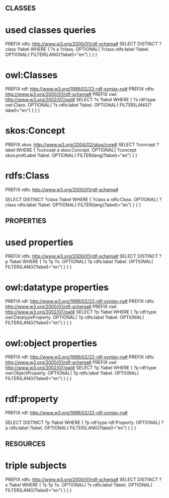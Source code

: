 CLASSES
-------

# used classes queries
PREFIX rdfs: <http://www.w3.org/2000/01/rdf-schema#>
SELECT DISTINCT ?class ?label WHERE { 
	?s a ?class. 
	OPTIONAL{
		?class rdfs:label ?label.
		OPTIONAL{
			FILTER(LANG(?label)="en")
		}
	}
}

# owl:Classes
PREFIX rdf:  <http://www.w3.org/1999/02/22-rdf-syntax-ns#>
PREFIX rdfs: <http://www.w3.org/2000/01/rdf-schema#>
PREFIX owl:  <http://www.w3.org/2002/07/owl#>
SELECT ?s ?label WHERE { 
	?s rdf:type owl:Class. 
	OPTIONAL{
		?s rdfs:label ?label.
		OPTIONAL{
			FILTER(LANG(?label)="en")
		}
	}
}

# skos:Concept
PREFIX skos: <http://www.w3.org/2004/02/skos/core#> 
SELECT ?concept ?label WHERE {
  ?concept a skos:Concept.
  OPTIONAL{
	?concept skos:prefLabel ?label.
    OPTIONAL{
		FILTER(lang(?label)="en")
	}
} 

# rdfs:Class
PREFIX rdfs: <http://www.w3.org/2000/01/rdf-schema#>

SELECT DISTINCT ?class ?label WHERE { 
	?class a rdfs:Class. 
	OPTIONAL{
		?class rdfs:label ?label.
		OPTIONAL{
			FILTER(lang(?label)="en")
		}
	}
} 


 
PROPERTIES
----------

# used properties
PREFIX rdfs: <http://www.w3.org/2000/01/rdf-schema#>
SELECT DISTINCT ?p ?label WHERE { 
	?s ?p ?o. 
	OPTIONAL{
		?p rdfs:label ?label.
		OPTIONAL{
			FILTER(LANG(?label)="en")
		}
	}
} 

# owl:datatype properties
PREFIX rdf:  <http://www.w3.org/1999/02/22-rdf-syntax-ns#>
PREFIX rdfs: <http://www.w3.org/2000/01/rdf-schema#>
PREFIX owl:  <http://www.w3.org/2002/07/owl#>
SELECT ?p ?label WHERE { 
	?p rdf:type owl:DatatypeProperty. 
	OPTIONAL{
		?p rdfs:label ?label.
		OPTIONAL{
			FILTER(LANG(?label)="en")
		}
	}
}

# owl:object properties
PREFIX rdf:  <http://www.w3.org/1999/02/22-rdf-syntax-ns#>
PREFIX rdfs: <http://www.w3.org/2000/01/rdf-schema#>
PREFIX owl:  <http://www.w3.org/2002/07/owl#>
SELECT ?p ?label WHERE { 
	?p rdf:type owl:ObjectProperty. 
	OPTIONAL{
		?p rdfs:label ?label.
		OPTIONAL{
			FILTER(LANG(?label)="en")
		}
	}
}

# rdf:property
PREFIX rdf:  <http://www.w3.org/1999/02/22-rdf-syntax-ns#>

SELECT DISTINCT ?p ?label WHERE { 
	?p rdf:type rdf:Property. 
	OPTIONAL{
		?p rdfs:label ?label.
		OPTIONAL{
			FILTER(LANG(?label)="en")
		}
	} 
}



RESOURCES
---------

# triple subjects
PREFIX rdfs: <http://www.w3.org/2000/01/rdf-schema#>
SELECT DISTINCT ?s ?label WHERE { 
	?s ?p ?o. 
	OPTIONAL{
		?s rdfs:label ?label.
		OPTIONAL{
			FILTER(LANG(?label)="en")
		}
	}
} 

